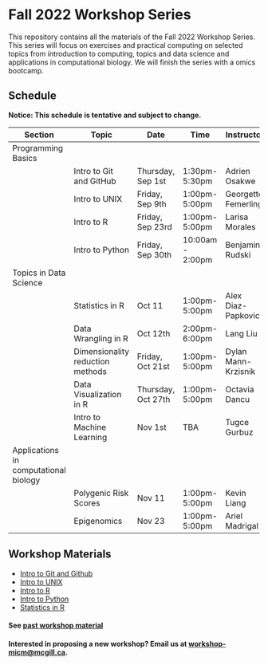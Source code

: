 # Fall 2022 Workshop Series

This repository contains all the materials of the Fall 2022 Workshop Series. 
This series will focus on exercises and practical computing on selected topics from introduction to computing, topics and data science and applications in computational biology. We will finish the series with a omics bootcamp.

## Schedule

**Notice: This schedule is tentative and subject to change.**

|Section | Topic | Date | Time | Instructor | Format | Registration |
|-----| ------| ---- | ----- | ---------- | -------- | ------- |
| Programming Basics | | | | | |  |  |
|| Intro to Git and GitHub| Thursday, Sep 1st | 1:30pm-5:30pm | Adrien Osakwe| online | Closed |
|| Intro to UNIX | Friday, Sep 9th | 1:00pm-5:00pm | Georgette Femerling | online | [Closed](https://forms.gle/TcChp9G242EB7eF58) |
|| Intro to R | Friday, Sep 23rd | 1:00pm-5:00pm | Larisa Morales | online | [Closed](https://forms.gle/4X5iUTMrQBEoHDZg9) |
|| Intro to Python | Friday, Sep 30th | 10:00am - 2:00pm | Benjamin Rudski | online | [Closed](https://forms.gle/4gX1jJ1Lr3v5Ct3K7) |
| Topics in Data Science | | | | |  |  |
|| Statistics in R |  Oct 11 | 1:00pm-5:00pm  | Alex Diaz-Papkovich‬ | In-person | [Closed](https://forms.gle/S99aHcEuXsfQEY5n7) |
|| Data Wrangling in R | Oct 12th | 2:00pm-6:00pm  | Lang Liu | In-person | [Closed](https://forms.gle/gSbGL5voG23fuaGW9) |
|| Dimensionality reduction methods | Friday, Oct 21st | 1:00pm-5:00pm | Dylan Mann-Krzisnik | In-person | [Open](https://forms.gle/7NTczZ48guzydiUv8) |
|| Data Visualization in R | Thursday, Oct 27th | 1:00pm-5:00pm | Octavia Dancu | Online | [Open](https://forms.gle/xh4U2sjf8Kn5xBDt5) |
|| Intro to Machine Learning | Nov 1st | TBA | Tugce Gurbuz | Online | Closed |
| Applications in computational biology | | | | | |  |  |
|| Polygenic Risk Scores | Nov 11 | 1:00pm-5:00pm | Kevin Liang	| Online | Closed | 
|| Epigenomics | Nov 23 | 1:00pm-5:00pm | Ariel Madrigal | In-Person | Closed |
## Workshop Materials

* [Intro to Git and Github](https://github.com/McGill-MiCM/MiCM_IntroToGitHub)
* [Intro to UNIX](https://github.com/McGill-MiCM/MiCM_Intro_Unix_Fall2022)
* [Intro to R](https://github.com/McGill-MiCM/micm_IntroRacademic)
* [Intro to Python](https://github.com/McGill-MiCM/micm_intro_to_python_fall_2022)
* [Statistics in R](https://github.com/McGill-MiCM/Intro_to_r_stats)

#### See [past workshop material](https://mcgill-micm.github.io/MicM-Mcgill/)
#### Interested in proposing a new workshop? Email us at workshop-micm@mcgill.ca.
